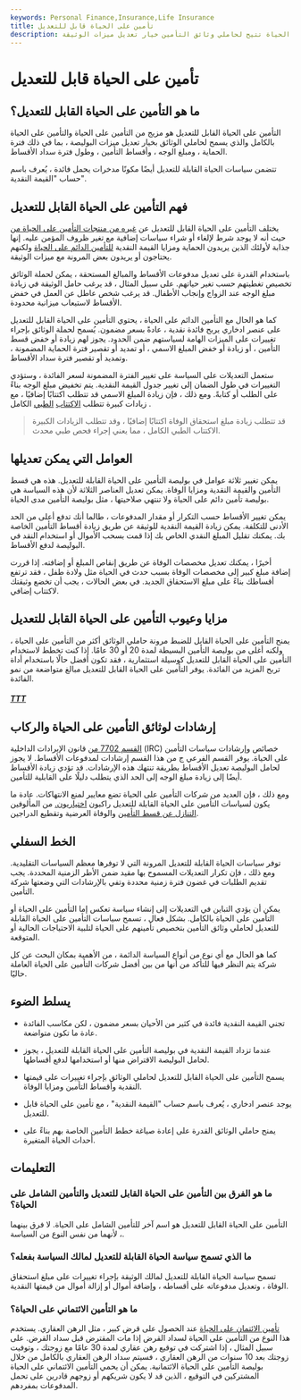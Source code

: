 ```yaml
---
keywords: Personal Finance,Insurance,Life Insurance
title: تأمين على الحياة قابل للتعديل
description: التأمين على الحياة القابل للتعديل هو عبارة عن خطة تأمين هجينة لمدة وكامل الحياة تتيح لحاملي وثائق التأمين خيار تعديل ميزات الوثيقة.
---
```


# تأمين على الحياة قابل للتعديل
## ما هو التأمين على الحياة القابل للتعديل؟

التأمين على الحياة القابل للتعديل هو مزيج من التأمين على الحياة والتأمين على الحياة بالكامل والذي يسمح لحاملي الوثائق بخيار تعديل ميزات البوليصة ، بما في ذلك فترة الحماية ، ومبلغ الوجه ، وأقساط التأمين ، وطول فترة سداد الأقساط.

تتضمن سياسات الحياة القابلة للتعديل أيضًا مكونًا مدخرات يحمل فائدة ، يُعرف باسم حساب "القيمة النقدية".

## فهم التأمين على الحياة القابل للتعديل

يختلف التأمين على الحياة القابل للتعديل عن [غيره من منتجات التأمين على الحياة من](/lifeinsurance) حيث أنه لا يوجد شرط لإلغاء أو شراء سياسات إضافية مع تغير ظروف المؤمن عليه. إنها جذابة لأولئك الذين يريدون الحماية ومزايا القيمة النقدية [للتأمين الدائم على الحياة](/permanentlife) ولكنهم يحتاجون أو يريدون بعض المرونة مع ميزات الوثيقة.

باستخدام القدرة على تعديل مدفوعات الأقساط والمبالغ المستحقة ، يمكن لحملة الوثائق تخصيص تغطيتهم حسب تغير حياتهم. على سبيل المثال ، قد يرغب حامل الوثيقة في زيادة مبلغ الوجه عند الزواج وإنجاب الأطفال. قد يرغب شخص عاطل عن العمل في خفض الأقساط لاستيعاب ميزانية محدودة.

كما هو الحال مع التأمين الدائم على الحياة ، يحتوي التأمين على الحياة القابل للتعديل على عنصر ادخاري يربح فائدة نقدية ، عادةً بسعر مضمون. يُسمح لحملة الوثائق بإجراء تغييرات على الميزات الهامة لسياستهم ضمن الحدود. يجوز لهم زيادة أو خفض قسط التأمين ، أو زيادة أو خفض المبلغ الاسمي ، أو تمديد أو تقصير فترة الحماية المضمونة ، وتمديد أو تقصير فترة سداد الأقساط.

ستعمل التعديلات على السياسة على تغيير الفترة المضمونة لسعر الفائدة ، وستؤدي التغييرات في طول الضمان إلى تغيير جدول القيمة النقدية. يتم تخفيض مبلغ الوجه بناءً على الطلب أو كتابةً. ومع ذلك ، فإن زيادة المبلغ الاسمي قد تتطلب اكتتابًا إضافيًا ، مع زيادات كبيرة تتطلب [الاكتتاب](/underwriting) [الطبي](/medical-underwriting) الكامل .

> قد تتطلب زيادة مبلغ استحقاق الوفاة اكتتابًا إضافيًا ، وقد تتطلب الزيادات الكبيرة الاكتتاب الطبي الكامل ، مما يعني إجراء فحص طبي محدث.

>

## العوامل التي يمكن تعديلها

يمكن تغيير ثلاثة عوامل في بوليصة التأمين على الحياة القابلة للتعديل. هذه هي قسط التأمين والقيمة النقدية ومزايا الوفاة. يمكن تعديل العناصر الثلاثة لأن هذه السياسة هي بوليصة تأمين دائم على الحياة ولا تنتهي صلاحيتها ، مثل بوليصة التأمين مدى الحياة.

يمكن تغيير الأقساط حسب التكرار أو مقدار المدفوعات ، طالما أنك تدفع أعلى من الحد الأدنى للتكلفة. يمكن زيادة القيمة النقدية للوثيقة عن طريق زيادة أقساط التأمين الخاصة بك. يمكنك تقليل المبلغ النقدي الخاص بك إذا قمت بسحب الأموال أو استخدام النقد في البوليصة لدفع الأقساط.

أخيرًا ، يمكنك تعديل مخصصات الوفاة عن طريق إنقاص المبلغ أو إضافته. إذا قررت إضافة مبلغ كبير إلى مخصصات الوفاة بسبب حدث في الحياة مثل ولادة طفل ، فقد ترتفع أقساطك بناءً على مبلغ الاستحقاق الجديد. في بعض الحالات ، يجب أن تخضع وثيقتك لاكتتاب إضافي.

## مزايا وعيوب التأمين على الحياة القابل للتعديل

يمنح التأمين على الحياة القابل للضبط مرونة حاملي الوثائق أكثر من التأمين على الحياة ، ولكنه أغلى من بوليصة التأمين البسيطة لمدة 20 أو 30 عامًا. إذا كنت تخطط لاستخدام التأمين على الحياة القابل للتعديل كوسيلة استثمارية ، فقد تكون أفضل حالًا باستخدام أداة تربح المزيد من الفائدة. يوفر التأمين على الحياة القابل للتعديل مبالغ متواضعة من نمو الفائدة.

<h5> <a href=""> TTT </a> </h5>

## إرشادات لوثائق التأمين على الحياة والركاب

[القسم 7702 من](/section-7702) قانون الإيرادات الداخلية (IRC) خصائص وإرشادات سياسات التأمين على الحياة. يوفر القسم الفرعي ج من هذا القسم إرشادات لمدفوعات الأقساط. لا يجوز لحامل البوليصة تعديل الأقساط بطريقة تنتهك هذه الإرشادات. قد تؤدي زيادة الأقساط أيضًا إلى زيادة مبلغ الوجه إلى الحد الذي يتطلب دليلًا على القابلية للتأمين.

ومع ذلك ، فإن العديد من شركات التأمين على الحياة تضع معايير لمنع الانتهاكات. عادة ما يكون لسياسات التأمين على الحياة القابلة للتعديل راكبون [اختياريون.](/rider) من المألوفين [التنازل عن قسط التأمين](/waiver_of_premium) والوفاة العرضية وتقطيع الدراجين.

## الخط السفلي

توفر سياسات الحياة القابلة للتعديل المرونة التي لا توفرها معظم السياسات التقليدية. ومع ذلك ، فإن تكرار التعديلات المسموح بها مقيد ضمن الأطر الزمنية المحددة. يجب تقديم الطلبات في غضون فترة زمنية محددة وتفي بالإرشادات التي وضعتها شركة التأمين.

يمكن أن يؤدي التباين في التعديلات إلى إنشاء سياسة تعكس إما التأمين على الحياة أو التأمين على الحياة بالكامل. بشكل فعال ، تسمح سياسات التأمين على الحياة القابلة للتعديل لحاملي وثائق التأمين بتخصيص تأمينهم على الحياة لتلبية الاحتياجات الحالية أو المتوقعة.

كما هو الحال مع أي نوع من أنواع السياسة الدائمة ، من الأهمية بمكان البحث عن كل شركة يتم النظر فيها للتأكد من أنها من بين أفضل شركات التأمين على الحياة العاملة حاليًا.

## يسلط الضوء

- تجني القيمة النقدية فائدة في كثير من الأحيان بسعر مضمون ، لكن مكاسب الفائدة عادة ما تكون متواضعة.

- عندما تزداد القيمة النقدية في بوليصة التأمين على الحياة القابلة للتعديل ، يجوز لحامل البوليصة الاقتراض منها أو استخدامها لدفع أقساطها.

- يسمح التأمين على الحياة القابل للتعديل لحاملي الوثائق بإجراء تغييرات على قيمتها النقدية وأقساط التأمين ومزايا الوفاة.

- يوجد عنصر ادخاري ، يُعرف باسم حساب "القيمة النقدية" ، مع تأمين على الحياة قابل للتعديل.

- يمنح حاملي الوثائق القدرة على إعادة صياغة خطط التأمين الخاصة بهم بناءً على أحداث الحياة المتغيرة.

## التعليمات

### ما هو الفرق بين التأمين على الحياة القابل للتعديل والتأمين الشامل على الحياة؟

التأمين على الحياة القابل للتعديل هو اسم آخر للتأمين الشامل على الحياة. لا فرق بينهما ، لأنهما من نفس النوع من السياسة.

### ما الذي تسمح سياسة الحياة القابلة للتعديل لمالك السياسة بفعله؟

تسمح سياسة الحياة القابلة للتعديل لمالك الوثيقة بإجراء تغييرات على مبلغ استحقاق الوفاة ، وتعديل مدفوعاته على أقساطه ، وإضافة أموال أو إزالة أموال من قيمتها النقدية.

### ما هو التأمين الائتماني على الحياة؟

[تأمين الائتمان على الحياة](/credit_life_insurance) عند الحصول على قرض كبير ، مثل الرهن العقاري. يستخدم هذا النوع من التأمين على الحياة لسداد القرض إذا مات المقترض قبل سداد القرض. على سبيل المثال ، إذا اشتركت في توقيع رهن عقاري لمدة 30 عامًا مع زوجتك ، وتوفيت زوجتك بعد 10 سنوات من الرهن العقاري ، فسيتم سداد الرهن العقاري بالكامل من خلال بوليصة التأمين على الحياة الائتمانية. يمكن أن يحمي التأمين الائتماني على الحياة المشتركين في التوقيع ، الذين قد لا يكون شريكهم أو زوجهم قادرين على تحمل المدفوعات بمفردهم.

